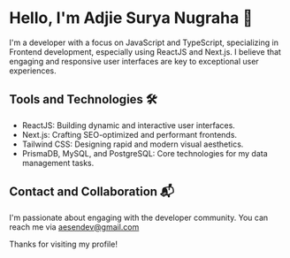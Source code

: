 # Hello, I'm Adjie Surya Nugraha 👋

I'm a developer with a focus on JavaScript and TypeScript, specializing in Frontend development, especially using ReactJS and Next.js. I believe that engaging and responsive user interfaces are key to exceptional user experiences.

## Tools and Technologies 🛠️

- ReactJS: Building dynamic and interactive user interfaces.
- Next.js: Crafting SEO-optimized and performant frontends.
- Tailwind CSS: Designing rapid and modern visual aesthetics.
- PrismaDB, MySQL, and PostgreSQL: Core technologies for my data management tasks.


## Contact and Collaboration 📬

I'm passionate about engaging with the developer community. You can reach me via [aesendev@gmail.com](mailto:aesendev@gmail.com)

Thanks for visiting my profile!
